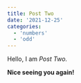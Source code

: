```yaml
---
title: Post Two
date: '2021-12-25'
categories:
  - 'numbers'
  - 'odd'
---
```


Hello, I am _Post Two._

**Nice seeing you again!**
